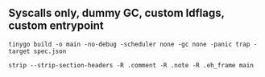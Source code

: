 ## Syscalls only, dummy GC, custom ldflags, custom entrypoint

`tinygo build -o main -no-debug -scheduler none -gc none -panic trap -target spec.json`

`strip --strip-section-headers -R .comment -R .note -R .eh_frame main`
